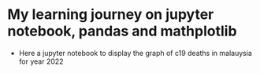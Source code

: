 # My learning journey on jupyter notebook, pandas and mathplotlib
- Here a jupyter notebook to display the graph of c19 deaths in malauysia for year 2022
